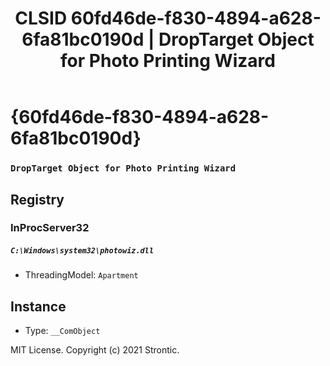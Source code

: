 ﻿---
title: "CLSID 60fd46de-f830-4894-a628-6fa81bc0190d | DropTarget Object for Photo Printing Wizard"
excerpt: What is COM-Object CLSID 60fd46de-f830-4894-a628-6fa81bc0190d?
---

# {60fd46de-f830-4894-a628-6fa81bc0190d}

### `DropTarget Object for Photo Printing Wizard`

## Registry


### InProcServer32

##### `C:\Windows\system32\photowiz.dll`
* ThreadingModel: `Apartment`

## Instance

* Type: `__ComObject`

MIT License. Copyright (c) 2021 Strontic.


